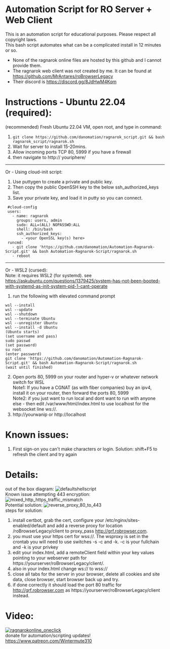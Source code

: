 # Automation Script for RO Server + Web Client
This is an automation script for educational purposes. Please respect all copyright laws.  
This bash script automates what can be a complicated install in 12 minutes or so.  
* None of the ragnarok online files are hosted by this github and I cannot provide them.  
* The ragnarok web client was not created by me. It can be found at https://github.com/MrAntares/roBrowserLegacy  
* Their discord is https://discord.gg/8JdHwM4Kqm  

# Instructions - Ubuntu 22.04 (required):
(recommended) Fresh Ubuntu 22.04 VM, open root, and type in command:  
1. ```git clone https://github.com/danomation/ragnarok_script.git && bash ragnarok_script/ragnarok.sh  ```
2. Wait for server to install 15-20mins.
3. Allow incoming ports TCP 80, 5999 if you have a firewall 
4. then navigate to http:// youriphere/ 
---
Or - Using cloud-init script:  
1. Use puttygen to create a private and public key. 
2. Then copy the public OpenSSH key to the below ssh_authorized_keys list.
3. Save your private key, and load it in putty so you can connect.
```
 #cloud-config
 users:
   - name: ragnarok
     groups: users, admin
     sudo: ALL=(ALL) NOPASSWD:ALL
     shell: /bin/bash
     ssh_authorized_keys:
       - <your OpenSSL key(s) here>
 runcmd:
   - git clone 'https://github.com/danomation/Automation-Ragnarok-Script.git' && bash Automation-Ragnarok-Script/ragnarok.sh
   - reboot
```
---
Or - WSL2 (cursed):  
Note: it requires WSL2 (for systemd). see https://askubuntu.com/questions/1379425/system-has-not-been-booted-with-systemd-as-init-system-pid-1-cant-operate 
1. run the following with elevated command prompt
```
wsl --install
wsl --update
wsl --shutdown
wsl --terminate Ubuntu
wsl --unregister Ubuntu
wsl --install -d Ubuntu
(Ubuntu starts) 
(set username and pass) 
sudo passwd
(set password)
su root
(enter password)
git clone 'https://github.com/danomation/Automation-Ragnarok-Script.git' && bash Automation-Ragnarok-Script/ragnarok.sh
(wait until finished)
``` 
2. Open ports 80, 5999 on your router and hyper-v or whatever network switch for WSL  
Note1: If you have a CGNAT (as with fiber companies) buy an ipv4, install it on your router, then forward the ports 80, 5999  
Note2: if you just want to run local and dont want to run with anyone else - then edit /var/www/html/index.html to use localhost for the websocket line ws://. 
3. http://yourwanip or http://localhost

# Known issues:  
1. First sign-on you can't make characters or login. 
Solution: shift+F5 to refresh the client and try again  

# Details: 
out of the box diagram: 
![defaultshellscript](https://github.com/danomation/Automation-Ragnarok-Script/assets/17872783/0505ce34-624f-459f-a2d5-615cf48a6425)  
Known issue attempting 443 encryption:
![mixed_http_https_traffic_mismatch](https://github.com/danomation/Automation-Ragnarok-Script/assets/17872783/1beb4197-c90f-48e9-a064-92a4bbcc82ce)  
Potential solution: 
![reverse_proxy_80_to_443](https://github.com/danomation/Automation-Ragnarok-Script/assets/17872783/1efc1cac-f448-41d5-afd3-0dde521a8015)  
steps for solution:
1. install certbot, grab the cert, configure your /etc/nginx/sites-enabled/default and add a reverse proxy for location /roBrowserLegacy/client to proxy_pass http://grf.robrowser.com.
2. you must use your https cert for wss://. The wsproxy is set in the crontab you will need to use switches -s -c and -k. -c is your fullchain and -k is your privkey
3. edit your index.html, add a remoteClient field within your key values pointing to your webserver path for https://yourserver/roBrowserLegacy/client/.
4. also in your index.html change ws:// to wss://
5. close all tabs for the server in your browser, delete all cookies and site data, close browser, start browser back up and try.
6. if done correctly it should load the port 80 traffic for http://grf.robrowser.com as https://yourserver/roBrowserLegacy/client instead. 


# Video:  

[![ragnarokonline_oneclick](https://img.youtube.com/vi/HSR538rZhXM/0.jpg)](https://www.youtube.com/watch?v=HSR538rZhXM)  
donate for automation/scripting updates! https://www.patreon.com/Wintermute310  
